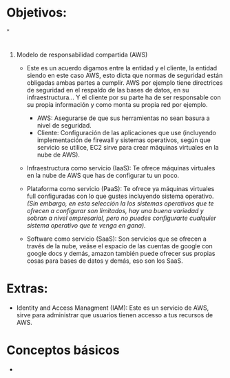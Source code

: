 # Objetivos:
	* 
#	
1. Modelo de responsabilidad compartida (AWS)
    * Este es un acuerdo digamos entre la entidad y el cliente, la entidad siendo en este caso AWS, esto dicta que normas de seguridad
    están obligadas ambas partes a cumplir. AWS por ejemplo tiene directrices de seguridad en el respaldo de las bases de datos, en su
    infraestructura... Y el cliente por su parte ha de ser responsable con su propia información y como monta su propia red por ejemplo.

        * AWS: Asegurarse de que sus herramientas no sean basura a nivel de seguridad.
        * Cliente: Configuración de las aplicaciones que use (incluyendo implementación de firewall y sistemas operativos, según que servicio se utilice, EC2 sirve para crear máquinas virtuales en la nube de AWS).

    * Infraestructura como servicio (IaaS):
        Te ofrece máquinas virtuales en la nube de AWS que has de configurar tu un poco.

    * Plataforma como servicio (PaaS):
        Te ofrece ya máquinas virtuales full configuradas con lo que gustes incluyendo sistema operativo.
        *(Sin embargo, en esta selección la los sistemas operativos que te ofrecen a configurar son limitados, hay una buena variedad y sobran a nivel empresarial, pero no puedes configurarte cualquier sistema operativo que te venga en gana).*
    * Software como servicio (SaaS):
        Son servicios que se ofrecen a través de la nube, veáse el espacio de las cuentas de google con google docs y demás, amazon
        también puede ofrecer sus propias cosas para bases de datos y demás, eso son los SaaS.


# Extras:
  * Identity and Access Managment (IAM):
        Este es un servicio de AWS, sirve para administrar que usuarios tienen accesso a tus recursos de AWS.

# Conceptos básicos
  * 